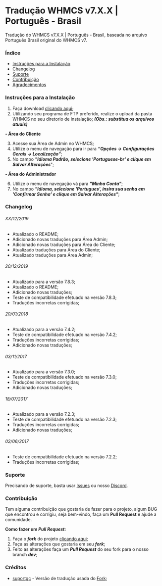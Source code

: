 # Tradução WHMCS v7.X.X | Português - Brasil
Tradução do WHMCS v7.X.X | Português - Brasil, baseada no arquivo Português Brasil original do WHMCS v7.

### Índice
- [Instruções para a Instalação](#instruções-para-a-instalação)
- [Changelog](#changelog)
- [Suporte](#suporte)
- [Contribuição](#contribuição)
- [Agradecimentos](#agradecimentos)

### Instruções para a Instalação
1. Faça download [clicando aqui](https://github.com/paulocrash/Traducao-WHMCS-7.x-pt_BR/archive/master.zip);
2. Utilizando seu programa de FTP preferido, realize o upload da pasta WHMCS no seu diretorio de instalação; ***(Obs.: substitua os arquivos atuais)***

**- Área do Cliente**

3. Acesse sua Àrea de Admin no WHMCS;
4. Utilize o menu de navegação para ir para ***“Opções -> Configurações Gerais -> Localização”***;
5. No campo ***"Idioma Padrão, selecione '__Portuguese-br__' e clique em Salvar Alterações***";

**- Área do Administrador**

6. Utilize o menu de navegação vá para ***"Minha Conta"***;
7. No campo ***"Idioma, selecione '__Portugues__', insira sua senha em '__Confirmar Senha__' e clique em Salvar Alterações"***;

### Changelog
###### XX/12/2019
- Atualizado o README;
- Adicionado novas traduções para Área Admin;
- Adicionado novas traduções para Área do Cliente;
- Atualizado traduções para Área do Cliente;
- Atualizado traduções para Área Admin;

###### 20/12/2019
- Atualizado para a versão 7.8.3;
- Atualizado o README;
- Adicionado novas traduções;
- Teste de compatibilidade efetuado na versão 7.8.3;
- Traduções incorretas corrigidas;

###### 20/01/2018
 - Atualizado para a versão 7.4.2;
 - Teste de compatibilidade efetuado na versão 7.4.2;
 - Traduções incorretas corrigidas;
 - Adicionado novas traduções;
 
###### 03/11/2017
 - Atualizado para a versão 7.3.0;
 - Teste de compatibilidade efetuado na versão 7.3.0;
 - Traduções incorretas corrigidas;
 - Adicionado novas traduções;
 
###### 18/07/2017
 - Atualizado para a versão 7.2.3;
 - Teste de compatibilidade efetuado na versão 7.2.3;
 - Traduções incorretas corrigidas;
 - Adicionado novas traduções;

###### 02/06/2017
 - Teste de compatibilidade efetuado na versão 7.2.2;
 - Traduções incorretas corrigidas;

### Suporte
Precisando de suporte, basta usar [Issues](https://github.com/paulocrash/Traducao-WHMCS-7.x-pt_BR/issues/new/choose) ou nosso [Discord](https://discord.gg/vzCanCk).

### Contribuição
Tem alguma contribuição que gostaria de fazer para o projeto, algum BUG que encontrou e corrigiu, seja bem-vindo, faça um **Pull Request** e ajude a comunidade.

**Como fazer um *Pull Request:***
1. Faça o ***fork*** do projeto [clicando aqui](https://github.com/paulocrash/Traducao-WHMCS-Portugues-BR/fork); 
2. Faça as alterações que gostaria em seu ***fork***;
3. Feito as alterações faça um ***Pull Request*** do seu fork para o nosso branch ***dev***;

### Créditos
* [suportgc](https://github.com/suportgc) - Versão de tradução usada do [Fork](https://github.com/suportgc/Traducao-WHMCS-7.x-pt_BR);
